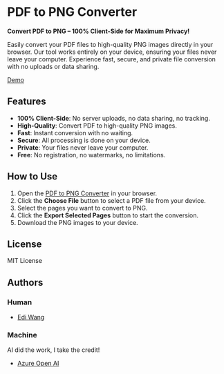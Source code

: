 # PDF to PNG Converter 

**Convert PDF to PNG – 100% Client-Side for Maximum Privacy!**

Easily convert your PDF files to high-quality PNG images directly in your browser. Our tool works entirely on your device, ensuring your files never leave your computer. Experience fast, secure, and private file conversion with no uploads or data sharing.

[Demo](https://pdf2png.edi.wang/)

## Features

- **100% Client-Side**: No server uploads, no data sharing, no tracking.
- **High-Quality**: Convert PDF to high-quality PNG images.
- **Fast**: Instant conversion with no waiting.
- **Secure**: All processing is done on your device.
- **Private**: Your files never leave your computer.
- **Free**: No registration, no watermarks, no limitations.

## How to Use

1. Open the [PDF to PNG Converter](https://pdf2png.edi.wang/) in your browser.
2. Click the **Choose File** button to select a PDF file from your device.
3. Select the pages you want to convert to PNG.
4. Click the **Export Selected Pages** button to start the conversion.
5. Download the PNG images to your device.

## License

MIT License

## Authors

### Human

- [Edi Wang](https://edi.wang/)

### Machine

AI did the work, I take the credit!

- [Azure Open AI](https://learn.microsoft.com/en-us/azure/ai-services/openai/?WT.mc_id=AZ-MVP-5002809)